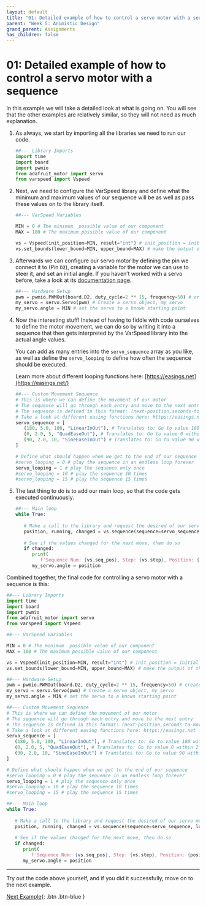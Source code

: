 ```yaml
---
layout: default
title: "01: Detailed example of how to control a servo motor with a sequence"
parent: "Week 5: Animistic Design"
grand_parent: Assignments
has_children: false
---
```


# 01: Detailed example of how to control a servo motor with a sequence

In this example we will take a detailed look at what is going on. You will see that the other examples are relatively similar, so they will not need as much explanation.

1. As always, we start by importing all the libraries we need to run our code.

   ```python
   ##--- Library Imports
   import time
   import board
   import pwmio
   from adafruit_motor import servo
   from varspeed import Vspeed
   ```

2. Next, we need to configure the VarSpeed library and define what the minimum and maximum values of our sequence will be as well as pass these values on to the library itself.

   ```python
   ##--- VarSpeed Variables

   MIN = 0 # The minimum  possible value of our component
   MAX = 180 # The maximum possible value of our component

   vs = Vspeed(init_position=MIN, result="int") # init_position = initial start position // result = float, int
   vs.set_bounds(lower_bound=MIN, upper_bound=MAX) # make the output of the function be within the bounds set
   ```

3. Afterwards we can configure our servo motor by defining the pin we connect it to (Pin `D2`), creating a variable for the motor we can use to steer it, and set an initial angle. If you haven’t worked with a servo before, take a look at its [documentation page](https://id-studiolab.github.io/Connected-Interaction-Kit/components/servo/servo.html).

   ```python
   ##--- Hardware Setup
   pwm = pwmio.PWMOut(board.D2, duty_cycle=2 ** 15, frequency=50) # create a PWMOut object on Pin D2.
   my_servo = servo.Servo(pwm) # Create a servo object, my_servo
   my_servo.angle = MIN # set the servo to a known starting point
   ```

4. Now the interesting stuff! Instead of having to fiddle with code ourselves to define the motor movement, we can do so by writing it into a sequence that then gets interpreted by the VarSpeed library into the actual angle values.

   You can add as many entries into the `servo_sequence` array as you like, as well as define the `servo_looping` to define how often the sequence should be executed.

   Learn more about different looping functions here: [https://easings.net](https://easings.net/) 

   ```python
   ##--- Custom Movement Sequence
   # This is where we can define the movement of our motor
   # The sequence will go through each entry and move to the next entry
   # The sequence is defined in this format: (next-position,seconds-to-move,number-of-steps,easing function)
   # Take a look at different easing functions here: https://easings.net
   servo_sequence = [
      (180, 5.0, 100, "LinearInOut"), # Translates to: Go to value 180 within 5 seconds and 100 steps, and use a linear easing function
      (0, 2.0, 5, "QuadEaseOut"), # Translates to: Go to value 0 within 2 seconds and 5 steps, and use a QuadEaseOut easing function
      (90, 2.0, 10, "SineEaseInOut") # Translates to: Go to value 90 within 2 seconds and 10 steps, and use a SineEaseInOut easing function
   ]

   # Define what should happen when we get to the end of our sequence
   #servo_looping = 0 # play the sequence in an endless loop forever
   servo_looping = 1 # play the sequence only once
   #servo_looping = 10 # play the sequence 10 times
   #servo_looping = 15 # play the sequence 15 times
   ```

5. The last thing to do is to add our main loop, so that the code gets executed continuously.

   ```python
   ##--- Main loop
   while True:
      
      # Make a call to the library and request the desired of our servo motor
      position, running, changed = vs.sequence(sequence=servo_sequence, loop_max=servo_looping)
      
      # See if the values changed for the next move, then do so
      if changed:
         print(
            f'Sequence Num: {vs.seq_pos}, Step: {vs.step}, Position: {position}')
         my_servo.angle = position
   ```

Combined together, the final code for controlling a servo motor with a sequence is this:

```python
##--- Library Imports
import time
import board
import pwmio
from adafruit_motor import servo
from varspeed import Vspeed

##--- VarSpeed Variables

MIN = 0 # The minimum  possible value of our component
MAX = 180 # The maximum possible value of our component

vs = Vspeed(init_position=MIN, result="int") # init_position = initial start position // result = float, int
vs.set_bounds(lower_bound=MIN, upper_bound=MAX) # make the output of the function be within the bounds set

##--- Hardware Setup
pwm = pwmio.PWMOut(board.D2, duty_cycle=2 ** 15, frequency=50) # create a PWMOut object on Pin D2.
my_servo = servo.Servo(pwm) # Create a servo object, my_servo
my_servo.angle = MIN # set the servo to a known starting point

##--- Custom Movement Sequence
# This is where we can define the movement of our motor
# The sequence will go through each entry and move to the next entry
# The sequence is defined in this format: (next-position,seconds-to-move,number-of-steps,easing function)
# Take a look at different easing functions here: https://easings.net
servo_sequence = [
   (180, 5.0, 100, "LinearInOut"), # Translates to: Go to value 180 within 5 seconds and 100 steps, and use a linear easing function
   (0, 2.0, 5, "QuadEaseOut"), # Translates to: Go to value 0 within 2 seconds and 5 steps, and use a QuadEaseOut easing function
   (90, 2.0, 10, "SineEaseInOut") # Translates to: Go to value 90 within 2 seconds and 10 steps, and use a SineEaseInOut easing function
]

# Define what should happen when we get to the end of our sequence
#servo_looping = 0 # play the sequence in an endless loop forever
servo_looping = 1 # play the sequence only once
#servo_looping = 10 # play the sequence 10 times
#servo_looping = 15 # play the sequence 15 times

##--- Main loop
while True:
   
   # Make a call to the library and request the desired of our servo motor
   position, running, changed = vs.sequence(sequence=servo_sequence, loop_max=servo_looping)
   
   # See if the values changed for the next move, then do so
   if changed:
      print(
         f'Sequence Num: {vs.seq_pos}, Step: {vs.step}, Position: {position}')
      my_servo.angle = position
```

---

Try out the code above yourself, and if you did it successfully, move on to the next example.

[Next Example](02-fading-an-led-pack){: .btn .btn-blue }
